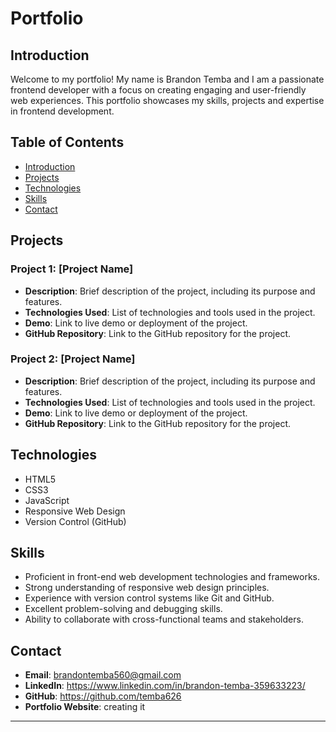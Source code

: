 # Portfolio

## Introduction

Welcome to my portfolio! My name is Brandon Temba and I am a passionate frontend developer with a focus on creating engaging and user-friendly web experiences. This portfolio showcases my skills, projects and expertise in frontend development.

## Table of Contents

- [Introduction](#introduction)
- [Projects](#projects)
- [Technologies](#technologies)
- [Skills](#skills)
- [Contact](#contact)

## Projects

### Project 1: [Project Name]
- **Description**: Brief description of the project, including its purpose and features.
- **Technologies Used**: List of technologies and tools used in the project.
- **Demo**: Link to live demo or deployment of the project.
- **GitHub Repository**: Link to the GitHub repository for the project.

### Project 2: [Project Name]
- **Description**: Brief description of the project, including its purpose and features.
- **Technologies Used**: List of technologies and tools used in the project.
- **Demo**: Link to live demo or deployment of the project.
- **GitHub Repository**: Link to the GitHub repository for the project.

<!-- Add more projects as needed -->

## Technologies

- HTML5
- CSS3 
- JavaScript 
- Responsive Web Design
- Version Control (GitHub)

## Skills

- Proficient in front-end web development technologies and frameworks.
- Strong understanding of responsive web design principles.
- Experience with version control systems like Git and GitHub.
- Excellent problem-solving and debugging skills.
- Ability to collaborate with cross-functional teams and stakeholders.

## Contact

- **Email**: brandontemba560@gmail.com
- **LinkedIn**: https://www.linkedin.com/in/brandon-temba-359633223/
- **GitHub**: https://github.com/temba626
- **Portfolio Website**: creating it
---


